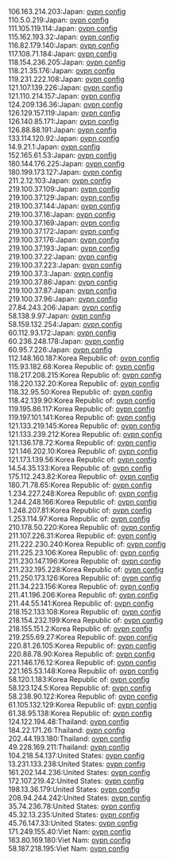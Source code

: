 106.163.214.203:Japan: [ovpn config](vpn/106_163_214_203.ovpn)  
110.5.0.219:Japan: [ovpn config](vpn/110_5_0_219.ovpn)  
111.105.119.114:Japan: [ovpn config](vpn/111_105_119_114.ovpn)  
115.162.193.32:Japan: [ovpn config](vpn/115_162_193_32.ovpn)  
116.82.179.140:Japan: [ovpn config](vpn/116_82_179_140.ovpn)  
117.108.71.184:Japan: [ovpn config](vpn/117_108_71_184.ovpn)  
118.154.236.205:Japan: [ovpn config](vpn/118_154_236_205.ovpn)  
118.21.35.176:Japan: [ovpn config](vpn/118_21_35_176.ovpn)  
119.231.222.108:Japan: [ovpn config](vpn/119_231_222_108.ovpn)  
121.107.139.226:Japan: [ovpn config](vpn/121_107_139_226.ovpn)  
121.110.214.157:Japan: [ovpn config](vpn/121_110_214_157.ovpn)  
124.209.136.36:Japan: [ovpn config](vpn/124_209_136_36.ovpn)  
126.129.157.119:Japan: [ovpn config](vpn/126_129_157_119.ovpn)  
126.140.85.171:Japan: [ovpn config](vpn/126_140_85_171.ovpn)  
126.88.88.191:Japan: [ovpn config](vpn/126_88_88_191.ovpn)  
133.114.120.92:Japan: [ovpn config](vpn/133_114_120_92.ovpn)  
14.9.21.1:Japan: [ovpn config](vpn/14_9_21_1.ovpn)  
152.165.61.53:Japan: [ovpn config](vpn/152_165_61_53.ovpn)  
180.144.176.225:Japan: [ovpn config](vpn/180_144_176_225.ovpn)  
180.199.173.127:Japan: [ovpn config](vpn/180_199_173_127.ovpn)  
211.2.12.103:Japan: [ovpn config](vpn/211_2_12_103.ovpn)  
219.100.37.109:Japan: [ovpn config](vpn/219_100_37_109.ovpn)  
219.100.37.129:Japan: [ovpn config](vpn/219_100_37_129.ovpn)  
219.100.37.144:Japan: [ovpn config](vpn/219_100_37_144.ovpn)  
219.100.37.16:Japan: [ovpn config](vpn/219_100_37_16.ovpn)  
219.100.37.169:Japan: [ovpn config](vpn/219_100_37_169.ovpn)  
219.100.37.172:Japan: [ovpn config](vpn/219_100_37_172.ovpn)  
219.100.37.176:Japan: [ovpn config](vpn/219_100_37_176.ovpn)  
219.100.37.193:Japan: [ovpn config](vpn/219_100_37_193.ovpn)  
219.100.37.22:Japan: [ovpn config](vpn/219_100_37_22.ovpn)  
219.100.37.223:Japan: [ovpn config](vpn/219_100_37_223.ovpn)  
219.100.37.3:Japan: [ovpn config](vpn/219_100_37_3.ovpn)  
219.100.37.86:Japan: [ovpn config](vpn/219_100_37_86.ovpn)  
219.100.37.87:Japan: [ovpn config](vpn/219_100_37_87.ovpn)  
219.100.37.96:Japan: [ovpn config](vpn/219_100_37_96.ovpn)  
27.84.243.206:Japan: [ovpn config](vpn/27_84_243_206.ovpn)  
58.138.9.97:Japan: [ovpn config](vpn/58_138_9_97.ovpn)  
58.159.132.254:Japan: [ovpn config](vpn/58_159_132_254.ovpn)  
60.112.93.172:Japan: [ovpn config](vpn/60_112_93_172.ovpn)  
60.236.248.178:Japan: [ovpn config](vpn/60_236_248_178.ovpn)  
60.95.7.226:Japan: [ovpn config](vpn/60_95_7_226.ovpn)  
112.148.160.187:Korea Republic of: [ovpn config](vpn/112_148_160_187.ovpn)  
115.93.182.68:Korea Republic of: [ovpn config](vpn/115_93_182_68.ovpn)  
118.217.208.215:Korea Republic of: [ovpn config](vpn/118_217_208_215.ovpn)  
118.220.132.20:Korea Republic of: [ovpn config](vpn/118_220_132_20.ovpn)  
118.32.95.50:Korea Republic of: [ovpn config](vpn/118_32_95_50.ovpn)  
118.42.139.90:Korea Republic of: [ovpn config](vpn/118_42_139_90.ovpn)  
119.195.86.117:Korea Republic of: [ovpn config](vpn/119_195_86_117.ovpn)  
119.197.101.141:Korea Republic of: [ovpn config](vpn/119_197_101_141.ovpn)  
121.133.219.145:Korea Republic of: [ovpn config](vpn/121_133_219_145.ovpn)  
121.133.239.212:Korea Republic of: [ovpn config](vpn/121_133_239_212.ovpn)  
121.136.178.72:Korea Republic of: [ovpn config](vpn/121_136_178_72.ovpn)  
121.146.202.10:Korea Republic of: [ovpn config](vpn/121_146_202_10.ovpn)  
121.173.139.56:Korea Republic of: [ovpn config](vpn/121_173_139_56.ovpn)  
14.54.35.133:Korea Republic of: [ovpn config](vpn/14_54_35_133.ovpn)  
175.112.243.82:Korea Republic of: [ovpn config](vpn/175_112_243_82.ovpn)  
180.71.78.65:Korea Republic of: [ovpn config](vpn/180_71_78_65.ovpn)  
1.234.227.248:Korea Republic of: [ovpn config](vpn/1_234_227_248.ovpn)  
1.244.248.166:Korea Republic of: [ovpn config](vpn/1_244_248_166.ovpn)  
1.248.207.81:Korea Republic of: [ovpn config](vpn/1_248_207_81.ovpn)  
1.253.114.97:Korea Republic of: [ovpn config](vpn/1_253_114_97.ovpn)  
210.178.50.220:Korea Republic of: [ovpn config](vpn/210_178_50_220.ovpn)  
211.107.226.31:Korea Republic of: [ovpn config](vpn/211_107_226_31.ovpn)  
211.222.230.240:Korea Republic of: [ovpn config](vpn/211_222_230_240.ovpn)  
211.225.23.106:Korea Republic of: [ovpn config](vpn/211_225_23_106.ovpn)  
211.230.147.196:Korea Republic of: [ovpn config](vpn/211_230_147_196.ovpn)  
211.232.195.228:Korea Republic of: [ovpn config](vpn/211_232_195_228.ovpn)  
211.250.173.126:Korea Republic of: [ovpn config](vpn/211_250_173_126.ovpn)  
211.34.223.156:Korea Republic of: [ovpn config](vpn/211_34_223_156.ovpn)  
211.41.196.206:Korea Republic of: [ovpn config](vpn/211_41_196_206.ovpn)  
211.44.55.141:Korea Republic of: [ovpn config](vpn/211_44_55_141.ovpn)  
218.152.133.108:Korea Republic of: [ovpn config](vpn/218_152_133_108.ovpn)  
218.154.232.199:Korea Republic of: [ovpn config](vpn/218_154_232_199.ovpn)  
218.155.151.2:Korea Republic of: [ovpn config](vpn/218_155_151_2.ovpn)  
219.255.69.27:Korea Republic of: [ovpn config](vpn/219_255_69_27.ovpn)  
220.81.26.105:Korea Republic of: [ovpn config](vpn/220_81_26_105.ovpn)  
220.88.78.90:Korea Republic of: [ovpn config](vpn/220_88_78_90.ovpn)  
221.146.176.12:Korea Republic of: [ovpn config](vpn/221_146_176_12.ovpn)  
221.165.53.148:Korea Republic of: [ovpn config](vpn/221_165_53_148.ovpn)  
58.120.1.183:Korea Republic of: [ovpn config](vpn/58_120_1_183.ovpn)  
58.123.124.5:Korea Republic of: [ovpn config](vpn/58_123_124_5.ovpn)  
58.238.90.122:Korea Republic of: [ovpn config](vpn/58_238_90_122.ovpn)  
61.105.132.129:Korea Republic of: [ovpn config](vpn/61_105_132_129.ovpn)  
61.38.95.138:Korea Republic of: [ovpn config](vpn/61_38_95_138.ovpn)  
124.122.194.48:Thailand: [ovpn config](vpn/124_122_194_48.ovpn)  
184.22.171.26:Thailand: [ovpn config](vpn/184_22_171_26.ovpn)  
202.44.193.180:Thailand: [ovpn config](vpn/202_44_193_180.ovpn)  
49.228.169.211:Thailand: [ovpn config](vpn/49_228_169_211.ovpn)  
104.218.54.137:United States: [ovpn config](vpn/104_218_54_137.ovpn)  
13.231.133.238:United States: [ovpn config](vpn/13_231_133_238.ovpn)  
161.202.144.236:United States: [ovpn config](vpn/161_202_144_236.ovpn)  
172.107.219.42:United States: [ovpn config](vpn/172_107_219_42.ovpn)  
198.13.36.179:United States: [ovpn config](vpn/198_13_36_179.ovpn)  
208.94.244.242:United States: [ovpn config](vpn/208_94_244_242.ovpn)  
35.74.236.78:United States: [ovpn config](vpn/35_74_236_78.ovpn)  
45.32.13.235:United States: [ovpn config](vpn/45_32_13_235.ovpn)  
45.76.147.33:United States: [ovpn config](vpn/45_76_147_33.ovpn)  
171.249.155.40:Viet Nam: [ovpn config](vpn/171_249_155_40.ovpn)  
183.80.169.180:Viet Nam: [ovpn config](vpn/183_80_169_180.ovpn)  
58.187.218.195:Viet Nam: [ovpn config](vpn/58_187_218_195.ovpn)  
